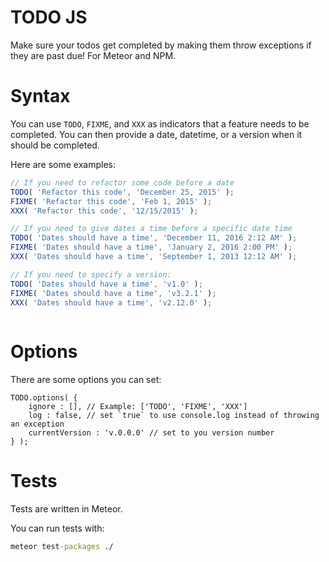 # TODO JS
Make sure your todos get completed by making them throw exceptions if they are past due! For Meteor and NPM.

# Syntax

You can use `TODO`, `FIXME`, and `XXX` as indicators that a feature needs to be completed.  You can then provide a date, datetime, or a version when it should be completed.

Here are some examples:

```js
// If you need to refactor some code before a date
TODO( 'Refactor this code', 'December 25, 2015' );
FIXME( 'Refactor this code', 'Feb 1, 2015' );
XXX( 'Refactor this code', '12/15/2015' );

// If you need to give dates a time before a specific date time
TODO( 'Dates should have a time', 'December 11, 2016 2:12 AM' );
FIXME( 'Dates should have a time', 'January 2, 2016 2:00 PM' );
XXX( 'Dates should have a time', 'September 1, 2013 12:12 AM' );

// If you need to specify a version:
TODO( 'Dates should have a time', 'v1.0' );
FIXME( 'Dates should have a time', 'v3.2.1' );
XXX( 'Dates should have a time', 'v2.12.0' );
 
```

# Options

There are some options you can set:

```
TODO.options( {
    ignore : [], // Example: ['TODO', 'FIXME', 'XXX']
    log : false, // set `true` to use console.log instead of throwing an exception
    currentVersion : 'v.0.0.0' // set to you version number
} );
```

# Tests

Tests are written in Meteor.

You can run tests with:

```cmd
meteor test-packages ./
```